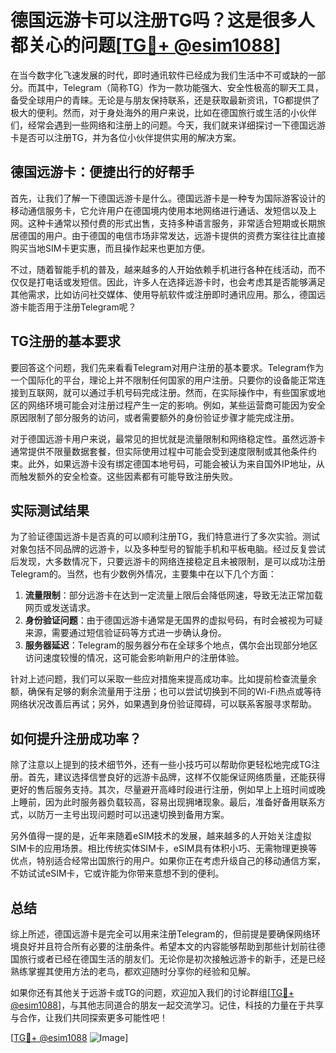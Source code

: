 # 德国远游卡可以注册TG吗？这是很多人都关心的问题[[TG💪+ @esim1088](https://t.me/s/esim1088)]

在当今数字化飞速发展的时代，即时通讯软件已经成为我们生活中不可或缺的一部分。而其中，Telegram（简称TG）作为一款功能强大、安全性极高的聊天工具，备受全球用户的青睐。无论是与朋友保持联系，还是获取最新资讯，TG都提供了极大的便利。然而，对于身处海外的用户来说，比如在德国旅行或生活的小伙伴们，经常会遇到一些网络和注册上的问题。今天，我们就来详细探讨一下德国远游卡是否可以注册TG，并为各位小伙伴提供实用的解决方案。

## 德国远游卡：便捷出行的好帮手

首先，让我们了解一下德国远游卡是什么。德国远游卡是一种专为国际游客设计的移动通信服务卡，它允许用户在德国境内使用本地网络进行通话、发短信以及上网。这种卡通常以预付费的形式出售，支持多种语言服务，非常适合短期或长期旅居德国的用户。由于德国的电信市场非常发达，远游卡提供的资费方案往往比直接购买当地SIM卡更实惠，而且操作起来也更加方便。

不过，随着智能手机的普及，越来越多的人开始依赖手机进行各种在线活动，而不仅仅是打电话或发短信。因此，许多人在选择远游卡时，也会考虑其是否能够满足其他需求，比如访问社交媒体、使用导航软件或注册即时通讯应用。那么，德国远游卡能否用于注册Telegram呢？

## TG注册的基本要求

要回答这个问题，我们先来看看Telegram对用户注册的基本要求。Telegram作为一个国际化的平台，理论上并不限制任何国家的用户注册。只要你的设备能正常连接到互联网，就可以通过手机号码完成注册。然而，在实际操作中，有些国家或地区的网络环境可能会对注册过程产生一定的影响。例如，某些运营商可能因为安全原因限制了部分服务的访问，或者需要额外的身份验证步骤才能完成注册。

对于德国远游卡用户来说，最常见的担忧就是流量限制和网络稳定性。虽然远游卡通常提供不限量数据套餐，但实际使用过程中可能会受到速度限制或其他条件约束。此外，如果远游卡没有绑定德国本地号码，可能会被认为来自国外IP地址，从而触发额外的安全检查。这些因素都有可能导致注册失败。

## 实际测试结果

为了验证德国远游卡是否真的可以顺利注册TG，我们特意进行了多次实验。测试对象包括不同品牌的远游卡，以及多种型号的智能手机和平板电脑。经过反复尝试后发现，大多数情况下，只要远游卡的网络连接稳定且未被限制，是可以成功注册Telegram的。当然，也有少数例外情况，主要集中在以下几个方面：

1. **流量限制**：部分远游卡在达到一定流量上限后会降低网速，导致无法正常加载网页或发送请求。
2. **身份验证问题**：由于德国远游卡通常是无国界的虚拟号码，有时会被视为可疑来源，需要通过短信验证码等方式进一步确认身份。
3. **服务器延迟**：Telegram的服务器分布在全球多个地点，偶尔会出现部分地区访问速度较慢的情况，这可能会影响新用户的注册体验。

针对上述问题，我们可以采取一些应对措施来提高成功率。比如提前检查流量余额，确保有足够的剩余流量用于注册；也可以尝试切换到不同的Wi-Fi热点或等待网络状况改善后再试；另外，如果遇到身份验证障碍，可以联系客服寻求帮助。

## 如何提升注册成功率？

除了注意以上提到的技术细节外，还有一些小技巧可以帮助你更轻松地完成TG注册。首先，建议选择信誉良好的远游卡品牌，这样不仅能保证网络质量，还能获得更好的售后服务支持。其次，尽量避开高峰时段进行注册，例如早上上班时间或晚上睡前，因为此时服务器负载较高，容易出现拥堵现象。最后，准备好备用联系方式，以防万一主号出现问题时可以迅速切换到备用方案。

另外值得一提的是，近年来随着eSIM技术的发展，越来越多的人开始关注虚拟SIM卡的应用场景。相比传统实体SIM卡，eSIM具有体积小巧、无需物理更换等优点，特别适合经常出国旅行的用户。如果你正在考虑升级自己的移动通信方案，不妨试试eSIM卡，它或许能为你带来意想不到的便利。

## 总结

综上所述，德国远游卡是完全可以用来注册Telegram的，但前提是要确保网络环境良好并且符合所有必要的注册条件。希望本文的内容能够帮助到那些计划前往德国旅行或者已经在德国生活的朋友们。无论你是初次接触远游卡的新手，还是已经熟练掌握其使用方法的老鸟，都欢迎随时分享你的经验和见解。

如果你还有其他关于远游卡或TG的问题，欢迎加入我们的讨论群组[[TG💪+ @esim1088](https://t.me/s/esim1088)]，与其他志同道合的朋友一起交流学习。记住，科技的力量在于共享与合作，让我们共同探索更多可能性吧！

[[TG💪+ @esim1088](https://t.me/s/esim1088) ![Image](https://i.postimg.cc/4NQfJmqS/Snipaste-2025-05-13-00-14-12.png)]